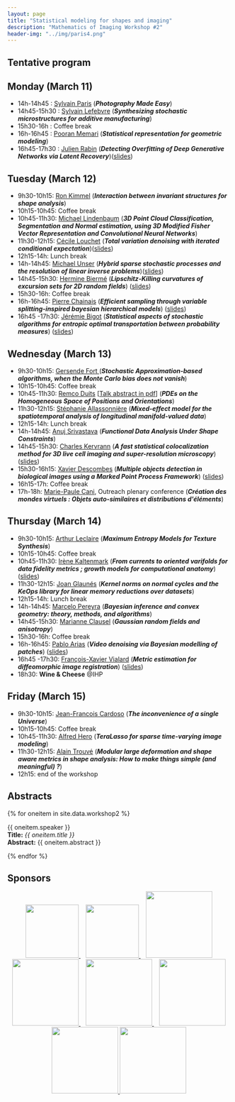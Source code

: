 ```yaml
---
layout: page
title: "Statistical modeling for shapes and imaging"
description: "Mathematics of Imaging Workshop #2"
header-img: "../img/paris4.png"
---
```


Tentative program
-------------

Monday (March 11)
-------------

- 14h-14h45 : [Sylvain Paris](https://people.csail.mit.edu/sparis/) (***Photography Made Easy***)
- 14h45-15h30 : [Sylvain Lefebvre](http://www.antexel.com/sylefeb/research/) (***Synthesizing stochastic microstructures for additive manufacturing***)
- 15h30-16h : Coffee break 
- 16h-16h45 : [Pooran Memari](http://www.lix.polytechnique.fr/~memari/) (***Statistical representation for geometric modeling***)
- 16h45-17h30 : [Julien Rabin](https://sites.google.com/site/rabinjulien/) (***Detecting Overfitting of Deep Generative Networks via Latent Recovery***)([slides](slides/w2/rabin.pdf))


Tuesday (March 12)
-------------
- 9h30-10h15: [Ron Kimmel](http://www.cs.technion.ac.il/~ron/) (***Interaction between invariant structures for shape analysis***)
- 10h15-10h45: Coffee break 
- 10h45-11h30: [Michael Lindenbaum](http://www.cs.technion.ac.il/~mic/) (***3D Point Cloud Classification, Segmentation and Normal estimation, using 3D Modified Fisher Vector Representation and Convolutional Neural Networks***)
- 11h30-12h15: [Cécile Louchet](http://www.univ-orleans.fr/mapmo/membres/louchet/) (***Total variation denoising with iterated conditional expectation***)([slides](slides/w2/louchet.pdf))
- 12h15-14h: Lunch break
- 14h-14h45: [Michael Unser](http://bigwww.epfl.ch/unser/) (***Hybrid sparse stochastic processes and the resolution of linear inverse problems***)([slides](slides/w2/unser.pdf))
- 14h45-15h30: [Hermine Biermé](http://www-math.sp2mi.univ-poitiers.fr/%7Ehbierme/) (***Lipschitz-Killing curvatures of excursion sets for 2D random fields***) ([slides](slides/w2/chainais.pdf))
- 15h30-16h: Coffee break 
- 16h-16h45: [Pierre Chainais](http://pierrechainais.ec-lille.fr) (***Efficient sampling through variable splitting-inspired bayesian hierarchical models***) ([slides](slides/w2/chainais.pdf))
- 16h45 -17h30: [Jérémie Bigot](https://sites.google.com/site/webpagejbigot/) (***Statistical aspects of stochastic algorithms for entropic optimal transportation between probability measures***) ([slides](slides/w2/bigot.pdf))

Wednesday (March 13)
-------------
- 9h30-10h15: [Gersende Fort ](https://www.math.univ-toulouse.fr/~gfort/) (***Stochastic Approximation-based algorithms, when the Monte Carlo bias does not vanish***)
- 10h15-10h45: Coffee break 
- 10h45-11h30: [Remco Duits](http://bmia.bmt.tue.nl/people/RDuits/) [[Talk abstract in pdf](./abstracts/abstractIHPworkshop2.pdf)] (***PDEs on the Homogeneous Space of Positions and Orientations***)
- 11h30-12h15: [Stéphanie Allassonnière](https://sites.google.com/site/stephanieallassonniere/) (***Mixed-effect model for the spatiotemporal analysis of longitudinal manifold-valued data***)
- 12h15-14h: Lunch break
- 14h-14h45: [Anuj Srivastava](https://ani.stat.fsu.edu/~anuj/) (***Functional Data Analysis Under Shape Constraints***)
- 14h45-15h30: [Charles Kervrann](http://www.irisa.fr/vista/Equipe/People/Charles.Kervrann.english.html) (***A fast statistical colocalization method for 3D live cell imaging and super-resolution microscopy***) ([slides](slides/w2/kervrann.pdf))
- 15h30-16h15: [Xavier Descombes](https://www-sop.inria.fr/members/Xavier.Descombes/) (***Multiple objects detection in biological images using a Marked Point Process Framework***) ([slides](slides/w2/descombes.pdf))
- 16h15-17h: Coffee break 
- 17h-18h: [Marie-Paule Cani](https://www.lix.polytechnique.fr/stream/members/marie-paule-cani/), Outreach plenary conference (***Création des mondes virtuels : Objets auto-similaires et distributions d'éléments***)

Thursday (March 14)
--------------
- 9h30-10h15: [Arthur Leclaire](https://www.math.u-bordeaux.fr/~aleclaire/) (***Maximum Entropy Models for Texture Synthesis***)
- 10h15-10h45: Coffee break 
- 10h45-11h30: [Irène Kaltenmark](https://sites.google.com/site/irenekaltenmark/) (***From currents to oriented varifolds for data fidelity metrics ; growth models for computational anatomy***) ([slides](slides/w2/kaltenmark.pdf))
- 11h30-12h15: [Joan Glaunés](http://www.mi.parisdescartes.fr/~glaunes/) (***Kernel norms on normal cycles and the KeOps library for linear memory reductions over datasets***)
- 12h15-14h: Lunch break
- 14h-14h45: [Marcelo Pereyra](http://www.macs.hw.ac.uk/~mp71/) (***Bayesian inference and convex geometry: theory, methods, and algorithms***) 
- 14h45-15h30: [Marianne Clausel](https://sites.google.com/site/marianneclausel/) (***Gaussian random fields and anisotropy***)
- 15h30-16h: Coffee break 
- 16h-16h45: [Pablo Arias](http://gpi.upf.edu/profile/211) (***Video denoising via Bayesian modelling of patches***) ([slides](slides/w2/arias.pdf))
- 16h45 -17h30: [François-Xavier Vialard](https://www.ceremade.dauphine.fr/%7Evialard/) (***Metric estimation for diffeomorphic image registration***) ([slides](slides/w2/vialard.pdf))
- 18h30: **Wine & Cheese** @IHP

Friday (March 15)
--------------
- 9h30-10h15: [Jean-Francois Cardoso]() (***The inconvenience of a single Universe***)
- 10h15-10h45: Coffee break 
- 10h45-11h30: [Alfred Hero](https://hero.engin.umich.edu) (***TeraLasso for sparse time-varying image modeling***)
- 11h30-12h15: [Alain Trouvé](http://atrouve.perso.math.cnrs.fr) (***Modular large deformation and shape aware metrics in shape analysis: How to make things simple (and meaningful) ?***)
- 12h15: end of the workshop 


Abstracts
--------

{% for oneitem in site.data.workshop2 %}
<p>
  {{ oneitem.speaker }}<br/>
  <b>Title:</b> <i>{{ oneitem.title }}</i><br/>
  <b>Abstract:</b> {{ oneitem.abstract }}
</p>
{% endfor %}



Sponsors
-----

<p align="center">

<a href="http://www.ihp.fr">
<img width="120" src="../../img/logo-ihp.jpg"/>
</a>&nbsp;&nbsp;

<a href="http://www.cnrs.fr/">
<img width="120" src="../../img/logo-cnrs.png"/>
</a>&nbsp;&nbsp;

<a href="http://www.u-psud.fr/fr/index.html">
<img width="150" src="../../img/logo-paris-sud.png"/>
</a>

<br/>

<a href="https://www.sciencesmaths-paris.fr/">
<img width="150" src="../../img/logo-fsmp.png"/>
</a>&nbsp;&nbsp;

<a href="http://www.upmc.fr/">
<img width="150" src="../../img/logo-upmc.png"/>
</a>&nbsp;&nbsp;

<a href="https://www.cimpa.info/">
<img width="150" src="../../img/logo-cimpa.png"/>
</a>

<br/>

<a href="http://gdr-mia.math.cnrs.fr/">
<img width="150" src="../../img/logo-mia.png"/>
</a>

<a href="http://www.gpeyre.com/noria/">
<img width="150" src="../../img/logo-erc.jpg"/>
</a>


</p>
